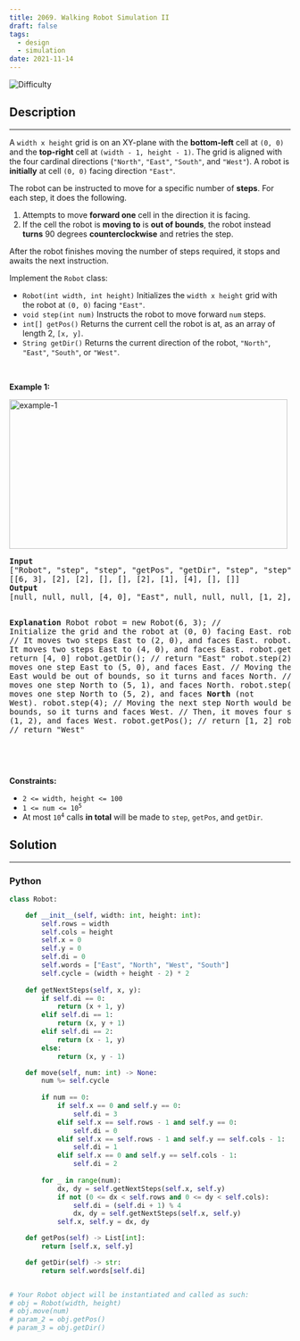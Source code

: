 ```yaml
---
title: 2069. Walking Robot Simulation II
draft: false
tags: 
  - design
  - simulation
date: 2021-11-14
---
```


![Difficulty](https://img.shields.io/badge/Difficulty-Medium-blue.svg)

## Description

---
<p>A <code>width x height</code> grid is on an XY-plane with the <strong>bottom-left</strong> cell at <code>(0, 0)</code> and the <strong>top-right</strong> cell at <code>(width - 1, height - 1)</code>. The grid is aligned with the four cardinal directions (<code>&quot;North&quot;</code>, <code>&quot;East&quot;</code>, <code>&quot;South&quot;</code>, and <code>&quot;West&quot;</code>). A robot is <strong>initially</strong> at cell <code>(0, 0)</code> facing direction <code>&quot;East&quot;</code>.</p>

<p>The robot can be instructed to move for a specific number of <strong>steps</strong>. For each step, it does the following.</p>

<ol>
	<li>Attempts to move <strong>forward one</strong> cell in the direction it is facing.</li>
	<li>If the cell the robot is <strong>moving to</strong> is <strong>out of bounds</strong>, the robot instead <strong>turns</strong> 90 degrees <strong>counterclockwise</strong> and retries the step.</li>
</ol>

<p>After the robot finishes moving the number of steps required, it stops and awaits the next instruction.</p>

<p>Implement the <code>Robot</code> class:</p>

<ul>
	<li><code>Robot(int width, int height)</code> Initializes the <code>width x height</code> grid with the robot at <code>(0, 0)</code> facing <code>&quot;East&quot;</code>.</li>
	<li><code>void step(int num)</code> Instructs the robot to move forward <code>num</code> steps.</li>
	<li><code>int[] getPos()</code> Returns the current cell the robot is at, as an array of length 2, <code>[x, y]</code>.</li>
	<li><code>String getDir()</code> Returns the current direction of the robot, <code>&quot;North&quot;</code>, <code>&quot;East&quot;</code>, <code>&quot;South&quot;</code>, or <code>&quot;West&quot;</code>.</li>
</ul>

<p>&nbsp;</p>
<p><strong class="example">Example 1:</strong></p>
<img alt="example-1" src="https://assets.leetcode.com/uploads/2021/10/09/example-1.png" style="width: 498px; height: 268px;" />
<pre>
<strong>Input</strong>
[&quot;Robot&quot;, &quot;step&quot;, &quot;step&quot;, &quot;getPos&quot;, &quot;getDir&quot;, &quot;step&quot;, &quot;step&quot;, &quot;step&quot;, &quot;getPos&quot;, &quot;getDir&quot;]
[[6, 3], [2], [2], [], [], [2], [1], [4], [], []]
<strong>Output</strong>
[null, null, null, [4, 0], &quot;East&quot;, null, null, null, [1, 2], &quot;West&quot;]

<strong>Explanation</strong>
Robot robot = new Robot(6, 3); // Initialize the grid and the robot at (0, 0) facing East.
robot.step(2);  // It moves two steps East to (2, 0), and faces East.
robot.step(2);  // It moves two steps East to (4, 0), and faces East.
robot.getPos(); // return [4, 0]
robot.getDir(); // return &quot;East&quot;
robot.step(2);  // It moves one step East to (5, 0), and faces East.
                // Moving the next step East would be out of bounds, so it turns and faces North.
                // Then, it moves one step North to (5, 1), and faces North.
robot.step(1);  // It moves one step North to (5, 2), and faces <strong>North</strong> (not West).
robot.step(4);  // Moving the next step North would be out of bounds, so it turns and faces West.
                // Then, it moves four steps West to (1, 2), and faces West.
robot.getPos(); // return [1, 2]
robot.getDir(); // return &quot;West&quot;

</pre>

<p>&nbsp;</p>
<p><strong>Constraints:</strong></p>

<ul>
	<li><code>2 &lt;= width, height &lt;= 100</code></li>
	<li><code>1 &lt;= num &lt;= 10<sup>5</sup></code></li>
	<li>At most <code>10<sup>4</sup></code> calls <strong>in total</strong> will be made to <code>step</code>, <code>getPos</code>, and <code>getDir</code>.</li>
</ul>


## Solution

---
### Python
``` py title='walking-robot-simulation-ii'
class Robot:

    def __init__(self, width: int, height: int):
        self.rows = width
        self.cols = height
        self.x = 0
        self.y = 0
        self.di = 0
        self.words = ["East", "North", "West", "South"]
        self.cycle = (width + height - 2) * 2
    
    def getNextSteps(self, x, y):
        if self.di == 0:
            return (x + 1, y)
        elif self.di == 1:
            return (x, y + 1)
        elif self.di == 2:
            return (x - 1, y)
        else:
            return (x, y - 1)

    def move(self, num: int) -> None:
        num %= self.cycle
        
        if num == 0:
            if self.x == 0 and self.y == 0:
                self.di = 3
            elif self.x == self.rows - 1 and self.y == 0:
                self.di = 0
            elif self.x == self.rows - 1 and self.y == self.cols - 1:
                self.di = 1
            elif self.x == 0 and self.y == self.cols - 1:
                self.di = 2
            
        for _ in range(num):
            dx, dy = self.getNextSteps(self.x, self.y)
            if not (0 <= dx < self.rows and 0 <= dy < self.cols):
                self.di = (self.di + 1) % 4
                dx, dy = self.getNextSteps(self.x, self.y)
            self.x, self.y = dx, dy

    def getPos(self) -> List[int]:
        return [self.x, self.y]

    def getDir(self) -> str:
        return self.words[self.di]


# Your Robot object will be instantiated and called as such:
# obj = Robot(width, height)
# obj.move(num)
# param_2 = obj.getPos()
# param_3 = obj.getDir()

```

